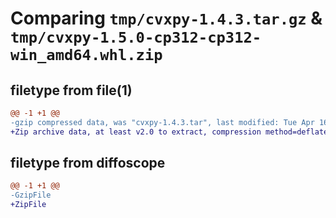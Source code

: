 # Comparing `tmp/cvxpy-1.4.3.tar.gz` & `tmp/cvxpy-1.5.0-cp312-cp312-win_amd64.whl.zip`

## filetype from file(1)

```diff
@@ -1 +1 @@
-gzip compressed data, was "cvxpy-1.4.3.tar", last modified: Tue Apr 16 08:08:50 2024, max compression
+Zip archive data, at least v2.0 to extract, compression method=deflate
```

## filetype from diffoscope

```diff
@@ -1 +1 @@
-GzipFile
+ZipFile
```

